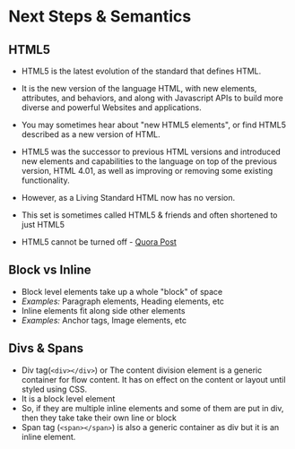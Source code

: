 # Next Steps & Semantics

## HTML5

- HTML5 is the latest evolution of the standard that defines HTML.
- It is the new version of the language HTML, with new elements, attributes, and behaviors, and along with Javascript APIs to build more diverse and powerful Websites and applications.
- You may sometimes hear about "new HTML5 elements", or find HTML5 described as a new version of HTML.
- HTML5 was the successor to previous HTML versions and introduced new elements and capabilities to the language on top of the previous version, HTML 4.01, as well as improving or removing some existing functionality.
- However, as a Living Standard HTML now has no version.
- This set is sometimes called HTML5 & friends and often shortened to just HTML5

- HTML5 cannot be turned off - [Quora Post](https://www.quora.com/How-do-you-disable-HTML5-in-Google-Chrome)

## Block vs Inline

- Block level elements take up a whole "block" of space
- _Examples:_ Paragraph elements, Heading elements, etc
- Inline elements fit along side other elements
- _Examples:_ Anchor tags, Image elements, etc

## Divs & Spans

- Div tag(`<div></div>`) or The content division element is a generic container for flow content. It has on effect on the content or layout until styled using CSS.
- It is a block level element
- So, if they are multiple inline elements and some of them are put in div, then they take take their own line or block
- Span tag (`<span></span>`) is also a generic container as div but it is an inline element.
